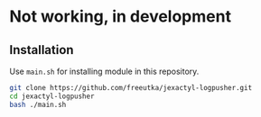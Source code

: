 # Not working, in development

## Installation

Use `main.sh` for installing module in this repository.

```bash
git clone https://github.com/freeutka/jexactyl-logpusher.git
cd jexactyl-logpusher
bash ./main.sh
```
